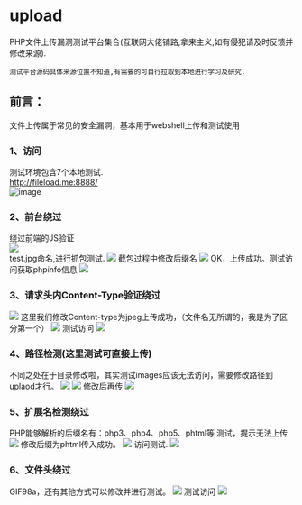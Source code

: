# upload
PHP文件上传漏洞测试平台集合(互联网大佬铺路,拿来主义,如有侵犯请及时反馈并修改来源).
```
测试平台源码具体来源位置不知道,有需要的可自行拉取到本地进行学习及研究.
```
## 前言：
文件上传属于常见的安全漏洞，基本用于webshell上传和测试使用
### 1、访问
测试环境包含7个本地测试.    
http://fileload.me:8888/  
![image](https://github.com/si1ent-le/upload/blob/master/images/index.png)
### 2、前台绕过
绕过前端的JS验证   
![](https://github.com/si1ent-le/upload/blob/master/images/js_.png)   
test.jpg命名,进行抓包测试.
![](https://github.com/si1ent-le/upload/blob/master/images/js2_.png)
截包过程中修改后缀名
![](https://github.com/si1ent-le/upload/blob/master/images/js_%20success.png)
OK，上传成功。测试访问获取phpinfo信息
![](https://github.com/si1ent-le/upload/blob/master/images/js_phpinfo.png)
### 3、请求头内Content-Type验证绕过
![](https://github.com/si1ent-le/upload/blob/master/images/content_type.png)
这里我们修改Content-type为jpeg上传成功，（文件名无所谓的，我是为了区分第一个）
![](https://github.com/si1ent-le/upload/blob/master/images/content_%20success.png)
测试访问
![](https://github.com/si1ent-le/upload/blob/master/images/content_%20phpinfo.png)
### 4、路径检测(这里测试可直接上传)
不同之处在于目录修改啦，其实测试images应该无法访问，需要修改路径到uplaod才行。
![](https://github.com/si1ent-le/upload/blob/master/images/dir_upload.png)
![](https://github.com/si1ent-le/upload/blob/master/images/dir_upload_success.png)
修改后再传
![](https://github.com/si1ent-le/upload/blob/master/images/dir_upload_success1.png)
### 5、扩展名检测绕过
PHP能够解析的后缀名有：php3、php4、php5、phtml等
测试，提示无法上传
![](https://github.com/si1ent-le/upload/blob/master/images/filename.png)
修改后缀为phtml传入成功。
![](https://github.com/si1ent-le/upload/blob/master/images/filename_phtml.png)
访问测试.
![](https://github.com/si1ent-le/upload/blob/master/images/filename_phtml_success.png)
### 6、文件头绕过
GIF98a，还有其他方式可以修改并进行测试。
![](https://github.com/si1ent-le/upload/blob/master/images/gif98a.png)
测试访问
![](https://github.com/si1ent-le/upload/blob/master/images/GIF98a_success.png)











